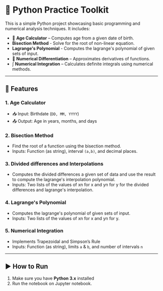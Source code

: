 # 🐍 Python Practice Toolkit

This is a simple Python project showcasing basic programming and numerical analysis techniques. It includes:

- 📆 **Age Calculator** – Computes age from a given date of birth.
- **Bisection Method** - Solve for the root of non-linear equation.
- **Lagrange's Polynomial** - Computes the lagrange's polynomial of given sets of input.
- 🧮 **Numerical Differentiation** – Approximates derivatives of functions.
- ∫ **Numerical Integration** – Calculates definite integrals using numerical methods.

---

## 🚀 Features

### 1. Age Calculator
- 📥 Input: Birthdate (`DD, MM, YYYY`)  
- 📤 Output: Age in years, months, and days  

### 2. Bisection Method
- Find the root of a function using the bisection method. 
- Inputs: Function (as string), interval `(a,b)`, and decimal places.

### 3. Divided differences and Interpolations
- Computes the divided differences a given set of data and use the result to compute the lagrange's interpolation polynomial.
- Inputs: Two lists of the values of xn for x and yn for y for the divided differences and lagrange's interpolation.

### 4. Lagrange's Polynomial
- Computes the lagrange's polynomial of given sets of input.
- Inputs: Two lists of the values of xn for x and yn for y.

### 5. Numerical Integration
- Implements Trapezoidal and Simpson’s Rule  
- Inputs: Function (as string), limits `a` & `b`, and number of intervals `n`  

---

## ▶️ How to Run

1. Make sure you have **Python 3.x** installed  
2. Run the notebook on Jupyter notebook.

